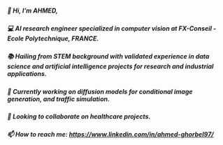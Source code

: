 ##### 👋 Hi, I’m AHMED,
##### 💻 AI research engineer specialized in computer vision at FX-Conseil - Ecole Polytechnique, FRANCE. 
##### 📚 Hailing from STEM background with validated experience in data science and artificial intelligence projects for research and industrial applications. 
##### 🌱 Currently working on diffusion models for conditional image generation, and traffic simulation.
##### 🤝 Looking to collaborate on healthcare projects.
##### 📫 How to reach me: https://www.linkedin.com/in/ahmed-ghorbel97/
